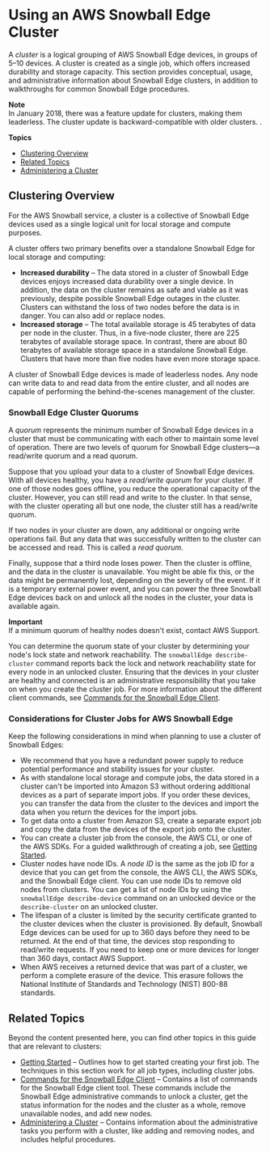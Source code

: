 # Using an AWS Snowball Edge Cluster<a name="UsingCluster"></a>

A *cluster* is a logical grouping of AWS Snowball Edge devices, in groups of 5–10 devices\. A cluster is created as a single job, which offers increased durability and storage capacity\. This section provides conceptual, usage, and administrative information about Snowball Edge clusters, in addition to walkthroughs for common Snowball Edge procedures\.

**Note**  
In January 2018, there was a feature update for clusters, making them leaderless\. The cluster update is backward\-compatible with older clusters\. \.

**Topics**
+ [Clustering Overview](#ClusterOverview)
+ [Related Topics](#relatedcluster)
+ [Administering a Cluster](administercluster.md)

## Clustering Overview<a name="ClusterOverview"></a>

For the AWS Snowball service, a cluster is a collective of Snowball Edge devices used as a single logical unit for local storage and compute purposes\.

A cluster offers two primary benefits over a standalone Snowball Edge for local storage and computing:
+ **Increased durability** – The data stored in a cluster of Snowball Edge devices enjoys increased data durability over a single device\. In addition, the data on the cluster remains as safe and viable as it was previously, despite possible Snowball Edge outages in the cluster\. Clusters can withstand the loss of two nodes before the data is in danger\. You can also add or replace nodes\.
+ **Increased storage** – The total available storage is 45 terabytes of data per node in the cluster\. Thus, in a five\-node cluster, there are 225 terabytes of available storage space\. In contrast, there are about 80 terabytes of available storage space in a standalone Snowball Edge\. Clusters that have more than five nodes have even more storage space\.

A cluster of Snowball Edge devices is made of leaderless nodes\. Any node can write data to and read data from the entire cluster, and all nodes are capable of performing the behind\-the\-scenes management of the cluster\.

### Snowball Edge Cluster Quorums<a name="clusterquorums"></a>

A *quorum* represents the minimum number of Snowball Edge devices in a cluster that must be communicating with each other to maintain some level of operation\. There are two levels of quorum for Snowball Edge clusters—a read/write quorum and a read quorum\.

Suppose that you upload your data to a cluster of Snowball Edge devices\. With all devices healthy, you have a *read/write quorum* for your cluster\. If one of those nodes goes offline, you reduce the operational capacity of the cluster\. However, you can still read and write to the cluster\. In that sense, with the cluster operating all but one node, the cluster still has a read/write quorum\.

If two nodes in your cluster are down, any additional or ongoing write operations fail\. But any data that was successfully written to the cluster can be accessed and read\. This is called a *read quorum*\.

Finally, suppose that a third node loses power\. Then the cluster is offline, and the data in the cluster is unavailable\. You might be able fix this, or the data might be permanently lost, depending on the severity of the event\. If it is a temporary external power event, and you can power the three Snowball Edge devices back on and unlock all the nodes in the cluster, your data is available again\.

**Important**  
If a minimum quorum of healthy nodes doesn't exist, contact AWS Support\.

You can determine the quorum state of your cluster by determining your node's lock state and network reachability\. The `snowballEdge describe-cluster` command reports back the lock and network reachability state for every node in an unlocked cluster\. Ensuring that the devices in your cluster are healthy and connected is an administrative responsibility that you take on when you create the cluster job\. For more information about the different client commands, see [Commands for the Snowball Edge Client](using-client-commands.md)\.

### Considerations for Cluster Jobs for AWS Snowball Edge<a name="clusterconsiderations"></a>

Keep the following considerations in mind when planning to use a cluster of Snowball Edges:
+ We recommend that you have a redundant power supply to reduce potential performance and stability issues for your cluster\.
+ As with standalone local storage and compute jobs, the data stored in a cluster can't be imported into Amazon S3 without ordering additional devices as a part of separate import jobs\. If you order these devices, you can transfer the data from the cluster to the devices and import the data when you return the devices for the import jobs\.
+ To get data onto a cluster from Amazon S3, create a separate export job and copy the data from the devices of the export job onto the cluster\.
+ You can create a cluster job from the console, the AWS CLI, or one of the AWS SDKs\. For a guided walkthrough of creating a job, see [Getting Started](getting-started.md)\.
+ Cluster nodes have node IDs\. A *node ID* is the same as the job ID for a device that you can get from the console, the AWS CLI, the AWS SDKs, and the Snowball Edge client\. You can use node IDs to remove old nodes from clusters\. You can get a list of node IDs by using the `snowballEdge describe-device` command on an unlocked device or the `describe-cluster` on an unlocked cluster\.
+ The lifespan of a cluster is limited by the security certificate granted to the cluster devices when the cluster is provisioned\. By default, Snowball Edge devices can be used for up to 360 days before they need to be returned\. At the end of that time, the devices stop responding to read/write requests\. If you need to keep one or more devices for longer than 360 days, contact AWS Support\.
+ When AWS receives a returned device that was part of a cluster, we perform a complete erasure of the device\. This erasure follows the National Institute of Standards and Technology \(NIST\) 800\-88 standards\.

## Related Topics<a name="relatedcluster"></a>

Beyond the content presented here, you can find other topics in this guide that are relevant to clusters:
+ [Getting Started](getting-started.md) – Outlines how to get started creating your first job\. The techniques in this section work for all job types, including cluster jobs\.
+ [Commands for the Snowball Edge Client](using-client-commands.md) – Contains a list of commands for the Snowball Edge client tool\. These commands include the Snowball Edge administrative commands to unlock a cluster, get the status information for the nodes and the cluster as a whole, remove unavailable nodes, and add new nodes\.
+ [Administering a Cluster](administercluster.md) – Contains information about the administrative tasks you perform with a cluster, like adding and removing nodes, and includes helpful procedures\.